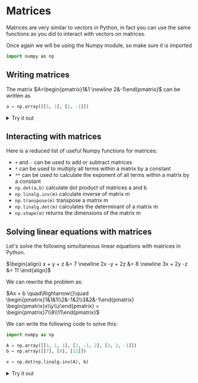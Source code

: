 <script type="text/x-mathjax-config">
  MathJax.Hub.Config({
    tex2jax: {
      inlineMath: [ ['$','$'], ["\\(","\\)"] ],
      processEscapes: true
    }
  });
</script>

<script type="text/javascript" async
  src="https://cdnjs.cloudflare.com/ajax/libs/mathjax/2.7.5/MathJax.js?config=TeX-MML-AM_CHTML">
</script>

# Matrices

Matrices are very similar to vectors in Python, in fact you can use the same functions as you did to interact with vectors on matrices.

Once again we will be using the Numpy module, so make sure it is imported

```python
import numpy as np
```

## Writing matrices

The matrix $A=\begin{pmatrix}1&1 \newline 2&-1\end{pmatrix}$  can be written as


```python
a = np.array([[1, 1], [2, -1]])
```

<details>
<summary>Try it out</summary>

<iframe src="https://trinket.io/embed/python3/0820cff9f2?outputOnly=true&runOption=console&start=result" width="100%" height="356" frameborder="0" marginwidth="0" marginheight="0" allowfullscreen></iframe>
```

</details>

## Interacting with matrices

Here is a reduced list of useful Numpy functions for matrices:

- `+` and `-` can be used to add or subtract matrices
- `*` can be used to multiply all terms within a matrix by a constant
- `**` can be used to calculate the exponent of all terms within a matrix by a constant
- `np.dot(a,b)` calculate dot product of matrices a and b
- `np.linalg.inv(m)` calculate inverse of matrix m
- `np.transpose(m)` transpose a matrix m
- `np.linalg.det(m)` calculates the determinant of a matrix m
- `np.shape(m)` returns the dimensions of the matrix m

## Solving linear equations with matrices

Let's solve the following simultaneous linear equations with matrices in Python.

$\begin{align}
x + y + z &=  7  \newline 
2x -y + 2z &=  8  \newline 
3x + 2y -z &=  11 \end{align}$

We can rewrite the problem as:

$Ax = b \quad\Rightarrow{}\quad \begin{pmatrix}1&1&1\\2&-1&2\\3&2&-1\end{pmatrix} \begin{pmatrix}x\\y\\z\end{pmatrix} = \begin{pmatrix}7\\8\\11\end{pmatrix}$

We can write the following code to solve this:

```python
import numpy as np

A = np.array([[1, 1, 1], [2, -1, 2], [3, 2, -1]])
b = np.array([[7], [8], [11]])

x = np.dot(np.linalg.inv(A), b)
```

<details>
<summary>Try it out</summary>

<iframe src="https://trinket.io/embed/python3/f3822fe411?outputOnly=true&runOption=console&start=result" width="100%" height="356" frameborder="0" marginwidth="0" marginheight="0" allowfullscreen></iframe>
